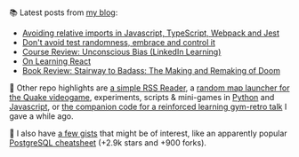 
📚 Latest posts from <a href="https://blog.kartones.net/">my blog</a>:

<!--START_SECTION:blogposts-->
* [Avoiding relative imports in Javascript, TypeScript, Webpack and Jest](https:&#x2F;&#x2F;blog.kartones.net&#x2F;post&#x2F;avoiding-relative-imports-in-javascript-typescript-webpack-and-jest&#x2F;)
* [Don&#39;t avoid test randomness, embrace and control it](https:&#x2F;&#x2F;blog.kartones.net&#x2F;post&#x2F;dont-avoid-randomness-embrace-and-control-it&#x2F;)
* [Course Review: Unconscious Bias (LinkedIn Learning)](https:&#x2F;&#x2F;blog.kartones.net&#x2F;post&#x2F;course-review-unconscious-bias-linkedin-learning&#x2F;)
* [On Learning React](https:&#x2F;&#x2F;blog.kartones.net&#x2F;post&#x2F;on-learning-react&#x2F;)
* [Book Review: Stairway to Badass: The Making and Remaking of Doom](https:&#x2F;&#x2F;blog.kartones.net&#x2F;post&#x2F;book-review-stairway-to-badass-making-and-remaking-of-doom&#x2F;)
<!--END_SECTION:blogposts-->


📌 Other repo highlights are [a simple RSS Reader](https://github.com/Kartones/pbrr), a [random map launcher for the Quake videogame](https://github.com/Kartones/quaddicted-random-map), experiments, scripts & mini-games in [Python](https://github.com/Kartones/python) and [Javascript](https://github.com/Kartones/JSAssorted), or [the companion code for a reinforced learning gym-retro talk](https://github.com/Kartones/mindcamp-x-gym-retro) I gave a while ago.

📝 I also have [a few gists](https://gist.github.com/Kartones?direction=desc&sort=updated) that might be of interest, like an apparently popular [PostgreSQL cheatsheet](https://gist.github.com/Kartones/dd3ff5ec5ea238d4c546) (+2.9k stars and +900 forks).

